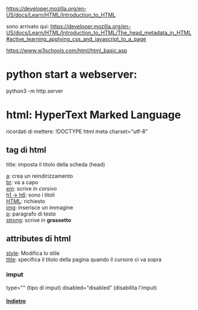 https://developer.mozilla.org/en-US/docs/Learn/HTML/Introduction_to_HTML

sono arrivato qui:
https://developer.mozilla.org/en-US/docs/Learn/HTML/Introduction_to_HTML/The_head_metadata_in_HTML#active_learning_applying_css_and_javascript_to_a_page

https://www.w3schools.com/html/html_basic.asp

# python start a webserver:
python3 -m http.server

# html: HyperText Marked Language

ricordati di mettere:
    !DOCTYPE html
    meta charset="utf-8"

## tag di html
title: imposta il titolo della scheda (head)

[a](./tags/a.md): crea un reindirizzamento <br>
[br](./tags/br.md): va a capo <br>
[em](./tags/em.md): scrive in _corsivo_ <br>
[h1 -> h6](./tags/h.md): sono i titoli <br>
[HTML](./tags/html.md): richiesto <br>
[img](./tags/img.md): inserisce un immagine <br>
[p](./tags/p.md): paragrafo di testo <br>
[strong](./tags/strong.md): scrive in **grassetto** <br>
<!-- questo è un commento -->

## attributes di html
[style](./attributes/style.md): Modifica lo stile <br>
[title](./attributes/title.md): specifica il titolo della pagina quando il cursore ci va sopra <br>

### imput
type="" (tipo di imput)
disabled="disabled" (disabilita l'imput)

#### [Indietro](../readme.md)